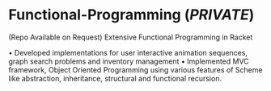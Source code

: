 # Functional-Programming (*PRIVATE*)
(Repo Available on Request) Extensive Functional Programming in Racket 

• Developed implementations for user interactive animation sequences, graph search problems 
  and inventory management
• Implemented MVC framework, Object Oriented Programming using various features of Scheme like abstraction, inheritance, structural and functional recursion.
